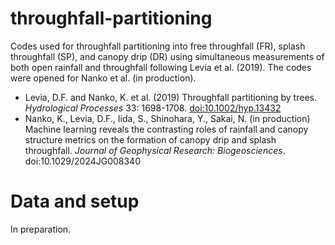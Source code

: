 # throughfall-partitioning
Codes used for throughfall partitioning into free throughfall (FR), splash throughfall (SP), and canopy drip (DR) using simultaneous measurements of both open rainfall and throughfall following Levia et al. (2019). The codes were opened for Nanko et al. (in production).

- Levia, D.F. and Nanko, K. et al. (2019) Throughfall partitioning by trees. *Hydrological Processes* 33: 1698-1708. [doi:10.1002/hyp.13432](https://doi.org/10.1002/hyp.13432)
- Nanko, K., Levia, D.F., Iida, S., Shinohara, Y., Sakai, N. (in production) Machine learning reveals the contrasting roles of rainfall and canopy structure metrics on the formation of canopy drip and splash throughfall. *Journal of Geophysical Research: Biogeosciences*. doi:10.1029/2024JG008340

# Data and setup
In preparation.

